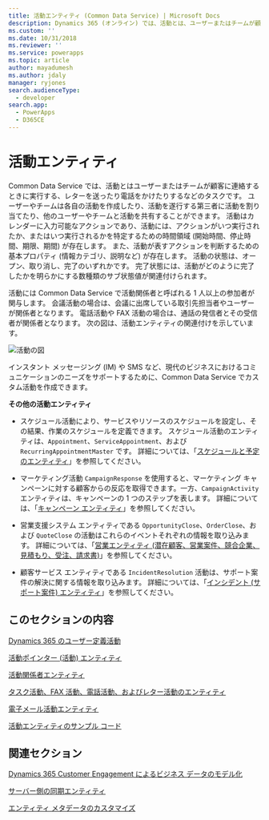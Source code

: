 ```yaml
---
title: 活動エンティティ (Common Data Service) | Microsoft Docs
description: Dynamics 365 (オンライン) では、活動とは、ユーザーまたはチームが顧客に連絡するときに実行するタスクです (レターを送ったり電話をかけたりすること)。
ms.custom: ''
ms.date: 10/31/2018
ms.reviewer: ''
ms.service: powerapps
ms.topic: article
author: mayadumesh
ms.author: jdaly
manager: ryjones
search.audienceType:
  - developer
search.app:
  - PowerApps
  - D365CE
---
```

# <a name="activity-entities"></a>活動エンティティ

Common Data Service では、活動とはユーザーまたはチームが顧客に連絡するときに実行する、レターを送ったり電話をかけたりするなどのタスクです。 ユーザーやチームは各自の活動を作成したり、活動を遂行する第三者に活動を割り当てたり、他のユーザーやチームと活動を共有することができます。 活動はカレンダーに入力可能なアクションであり、活動には、アクションがいつ実行されたか、またはいつ実行されるかを特定するための時間領域 (開始時間、停止時間、期限、期間) が存在します。 また、活動が表すアクションを判断するための基本プロパティ (情報カテゴリ、説明など) が存在します。 活動の状態は、オープン、取り消し、完了のいずれかです。 完了状態には、活動がどのように完了したかを明らかにする数種類のサブ状態値が関連付けられます。  
  
 活動には Common Data Service で活動関係者と呼ばれる 1 人以上の参加者が関与します。 会議活動の場合は、会議に出席している取引先担当者やユーザーが関係者となります。 電話活動や FAX 活動の場合は、通話の発信者とその受信者が関係者となります。 次の図は、活動エンティティの関連付けを示しています。  
  
 ![活動の図](media/entity-model-activity.gif "活動の図")  
  
 インスタント メッセージング (IM) や SMS など、現代のビジネスにおけるコミュニケーションのニーズをサポートするために、Common Data Service でカスタム活動を作成できます。  
  
 **その他の活動エンティティ**  
  
-   スケジュール活動により、サービスやリソースのスケジュールを設定し、その結果、作業のスケジュールを定義できます。 スケジュール活動のエンティティは、`Appointment`、`ServiceAppointment`、および `RecurringAppointmentMaster` です。 詳細については、「[スケジュールと予定のエンティティ](/dynamics365/customer-engagement/developer/schedule-appointment-entities)」を参照してください。  
  
-   マーケティング活動 `CampaignResponse` を使用すると、マーケティング キャンペーンに対する顧客からの反応を取得できます。一方、`CampaignActivity` エンティティは、キャンペーンの 1 つのステップを表します。 詳細については、「[キャンペーン エンティティ](/dynamics365/customer-engagement/developer/campaign-entities)」を参照してください。  
  
-   営業支援システム エンティティである `OpportunityClose`、`OrderClose`、および `QuoteClose` の活動はこれらのイベントそれぞれの情報を取り込みます。 詳細については、「[営業エンティティ (潜在顧客、営業案件、競合企業、見積もり、受注、請求書)](/dynamics365/customer-engagement/developer/sales-entities-lead-opportunity-competitor-quote-order-invoice)」を参照してください。  
  
-   顧客サービス エンティティである `IncidentResolution` 活動は、サポート案件の解決に関する情報を取り込みます。 詳細については、「[インシデント (サポート案件) エンティティ](/dynamics365/customer-engagement/developer/incident-case-entities)」を参照してください。  
  
## <a name="in-this-section"></a>このセクションの内容  
 [Dynamics 365 のユーザー定義活動](custom-activities.md)  
  
 [活動ポインター (活動) エンティティ](activitypointer-activity-entity.md)  
  
 [活動関係者エンティティ](activityparty-entity.md)  
  
 [タスク活動、FAX 活動、電話活動、およびレター活動のエンティティ](task-fax-phone-call-letter-activity-entities.md)  
  
 [電子メール活動エンティティ](email-activity-entities.md)  
  
 [活動エンティティのサンプル コード](/dynamics365/customer-engagement/developer/sample-code-activity-entities)  
  
## <a name="related-sections"></a>関連セクション  
 [Dynamics 365 Customer Engagement によるビジネス データのモデル化](/dynamics365/customer-engagement/developer/model-business-data)  
  
 [サーバー側の同期エンティティ](server-side-synchronization-entities.md)  
  
 [エンティティ メタデータのカスタマイズ](customize-entity-metadata.md)
